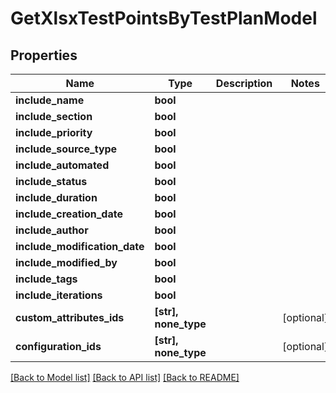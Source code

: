 # GetXlsxTestPointsByTestPlanModel


## Properties
Name | Type | Description | Notes
------------ | ------------- | ------------- | -------------
**include_name** | **bool** |  | 
**include_section** | **bool** |  | 
**include_priority** | **bool** |  | 
**include_source_type** | **bool** |  | 
**include_automated** | **bool** |  | 
**include_status** | **bool** |  | 
**include_duration** | **bool** |  | 
**include_creation_date** | **bool** |  | 
**include_author** | **bool** |  | 
**include_modification_date** | **bool** |  | 
**include_modified_by** | **bool** |  | 
**include_tags** | **bool** |  | 
**include_iterations** | **bool** |  | 
**custom_attributes_ids** | **[str], none_type** |  | [optional] 
**configuration_ids** | **[str], none_type** |  | [optional] 

[[Back to Model list]](../README.md#documentation-for-models) [[Back to API list]](../README.md#documentation-for-api-endpoints) [[Back to README]](../README.md)


